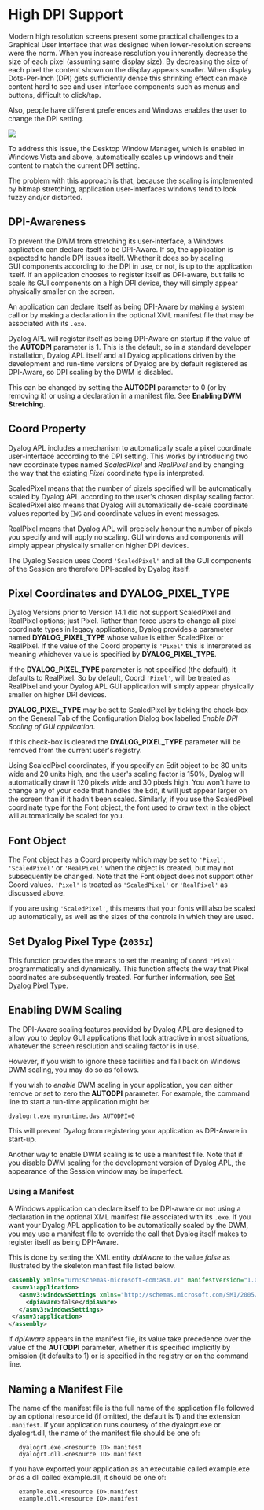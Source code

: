 <h1 class="heading"><span class="name">High DPI Support</span></h1>

Modern high resolution screens  present some practical challenges to a Graphical User Interface that was designed when lower-resolution screens were the norm. When you increase resolution you inherently decrease the size of each pixel (assuming same display size). By decreasing the size of each pixel the content shown on the display appears smaller. When display Dots-Per-Inch (DPI) gets sufficiently dense this shrinking effect can make content hard to see and user interface components such as menus and buttons, difficult to click/tap.

Also, people have different preferences and Windows enables the user to change the DPI setting.

![](../img/display-dialog.png)

To address this issue, the Desktop Window Manager, which is enabled in Windows Vista and above, automatically scales up windows and their content to match the current DPI setting.

The problem with this approach is that, because the scaling is implemented by bitmap stretching, application user-interfaces windows tend to look fuzzy and/or distorted.

## DPI-Awareness

To prevent the DWM from stretching its user-interface, a Windows application can declare itself to be DPI-Aware. If so, the application is expected to handle  DPI issues itself. Whether it does so by scaling GUI components according to the DPI in use, or not, is up to the application itself. If an application chooses to register itself as DPI-aware, but fails to scale its GUI components on a high DPI device, they will simply appear physically smaller on the screen.

An application can declare itself as being DPI-Aware by making a system call or by making a declaration in the optional XML manifest file that may be associated with its  `.exe`.

Dyalog APL will register itself as being DPI-Aware on startup if the value of the **AUTODPI** parameter is 1. This is the default, so in a standard developer installation, Dyalog APL itself and all Dyalog applications driven by the development and run-time versions of Dyalog are by default registered as DPI-Aware, so DPI scaling by the DWM is disabled.

This can be changed by setting the **AUTODPI** parameter to 0 (or by removing it) or using a declaration in a manifest file. See **Enabling DWM Stretching**.

## Coord Property

Dyalog APL  includes a mechanism to automatically scale a pixel coordinate user-interface according to the DPI setting. This works by introducing two new coordinate types named *ScaledPixel* and *RealPixel* and by changing the way that the existing *Pixel* coordinate type is interpreted.

ScaledPixel means that the number of pixels specified will be automatically scaled by Dyalog APL according to the user's chosen display scaling factor. ScaledPixel also means that Dyalog will automatically de-scale coordinate values reported by `⎕WG` and coordinate values in event messages.

RealPixel means that Dyalog APL will precisely honour the number of pixels you specify and will apply no scaling. GUI windows and components will simply appear physically smaller on higher DPI devices.

The Dyalog Session uses Coord `'ScaledPixel'` and all the GUI components of the Session are therefore DPI-scaled by Dyalog itself.

## Pixel Coordinates and DYALOG_PIXEL_TYPE

Dyalog Versions prior to Version 14.1 did not support ScaledPixel and RealPixel options; just Pixel. Rather than force  users to change all pixel coordinate types in legacy applications, Dyalog provides a parameter named **DYALOG_PIXEL_TYPE** whose value is either ScaledPixel or RealPixel. If the value of the Coord property is `'Pixel'` this is  interpreted as meaning whichever value is specified by **DYALOG_PIXEL_TYPE**.

If the **DYALOG_PIXEL_TYPE** parameter is not specified (the default), it defaults to RealPixel. So by default,  Coord `'Pixel'`, will be treated as RealPixel and your Dyalog APL GUI application will simply appear physically smaller on higher DPI devices.

**DYALOG_PIXEL_TYPE** may be set to ScaledPixel by ticking the check-box on the General Tab of the Configuration Dialog box labelled *Enable DPI Scaling of GUI application*.

If this check-box is cleared  the **DYALOG_PIXEL_TYPE** parameter will be removed from the current user's registry.

Using ScaledPixel coordinates, if you specify an Edit object to be 80 units wide and 20 units high, and the user's scaling factor is 150%, Dyalog will automatically draw it 120 pixels wide and 30 pixels high. You won't have to change any of your code that handles the Edit, it will just appear larger on the screen than if it hadn't been scaled. Similarly, if you use the ScaledPixel coordinate type for the Font object, the font used to draw text in the object will automatically be scaled for you.

## Font Object

The Font object has a Coord property which may be set to  `'Pixel'`, `'ScaledPixel'` or `'RealPixel'` when the object is created, but  may not subsequently be changed. Note that the Font object does not support other Coord values. `'Pixel'` is treated as `'ScaledPixel'` or `'RealPixel'` as discussed above.

If you are using `'ScaledPixel'`, this means that your fonts will also be scaled up automatically, as well as the sizes of the controls in which they are used.

## Set Dyalog Pixel Type (`2035⌶`)

This function provides the means to set the meaning of `Coord 'Pixel'` programmatically and dynamically. This function affects the way that Pixel coordinates are subsequently treated. For further information, see [Set Dyalog Pixel Type](../../../language-reference-guide/primitive-operators/i-beam/set-dyalog-pixel-type).

## Enabling DWM Scaling

The DPI-Aware scaling features provided by Dyalog APL are designed to allow you to deploy GUI applications that look attractive in most situations, whatever the screen resolution and scaling factor is in use.

However, if you wish to ignore these facilities and fall back on Windows DWM scaling, you may do so as follows.

If you wish to *enable* DWM scaling in your application, you can either remove or set to zero the **AUTODPI** parameter. For example, the command line to start a run-time application might be:
```
dyalogrt.exe myruntime.dws AUTODPI=0
```

This will prevent Dyalog from registering your application as DPI-Aware in start-up.

Another way to enable DWM scaling is to use a manifest file. Note that if you disable DWM scaling for the development version of Dyalog APL, the appearance of the Session window may be imperfect.

### Using a Manifest

A Windows application can declare itself to be DPI-aware or not  using a declaration in the optional XML manifest file associated with its `.exe`.  If you want your Dyalog APL application to be automatically scaled by the DWM, you may use a manifest file to override the call that Dyalog itself makes to register itself as being DPI-Aware.

This is done by setting the XML entity *dpiAware* to the value *false* as illustrated by the skeleton manifest file listed below.
```xml
<assembly xmlns="urn:schemas-microsoft-com:asm.v1" manifestVersion="1.0" xmlns:asmv3="urn:schemas-microsoft-com:asm.v3" >
 <asmv3:application>
   <asmv3:windowsSettings xmlns="http://schemas.microsoft.com/SMI/2005/WindowsSettings">
     <dpiAware>false</dpiAware>
   </asmv3:windowsSettings>
 </asmv3:application>
</assembly>
```

If *dpiAware* appears in the manifest file, its value take precedence over the value of the **AUTODPI** parameter, whether it is specified implicitly by omission (it defaults to 1) or is specified in the registry or on the command line.

## Naming a Manifest File

The name of the manifest file is the full name of the application file followed by an optional resource id (if omitted, the default is 1) and the extension `.manifest`. If your application runs courtesy of the dyalogrt.exe or dyalogrt.dll, the name of the manifest file should be one of:
```
   dyalogrt.exe.<resource ID>.manifest
   dyalogrt.dll.<resource ID>.manifest
```

If you have exported your application as an executable called example.exe or as a dll called example.dll, it should be one of:
```
   example.exe.<resource ID>.manifest
   example.dll.<resource ID>.manifest
```
